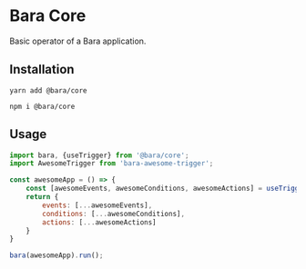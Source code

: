 # Bara Core

Basic operator of a Bara application.

## Installation

```
yarn add @bara/core

npm i @bara/core
```

## Usage

```javascript
import bara, {useTrigger} from '@bara/core';
import AwesomeTrigger from 'bara-awesome-trigger';

const awesomeApp = () => {
    const [awesomeEvents, awesomeConditions, awesomeActions] = useTrigger(AwesomeTrigger);
    return {
        events: [...awesomeEvents],
        conditions: [...awesomeConditions],
        actions: [...awesomeActions]
    }
}

bara(awesomeApp).run();
```

